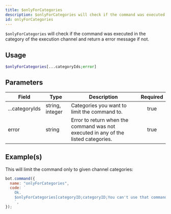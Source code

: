 ```yaml
---
title: $onlyForCategories
description: $onlyForCategories will check if the command was executed in the category of the execution channel and return a error message if not.
id: onlyForCategories
---
```


`$onlyForCategories` will check if the command was executed in the category of the execution channel and return a error
message if not.

## Usage

```php
$onlyForCategories[...categoryIds;error]
```

## Parameters

| Field          | Type            | Description                                                                        | Required |
| -------------- | --------------- | ---------------------------------------------------------------------------------- | :------: |
| ...categoryIds | string, integer | Categories you want to limit the command to.                                       |   true   |
| error          | string          | Error to return when the command was not executed in any of the listed categories. |   true   |

## Example(s)

This will limit the command only to given channel categories:

```javascript
bot.command({
  name: "onlyForCategories",
  code: `
    Ok.
    $onlyForCategories[categoryID;categoryID;You can't use that command here!]
    `,
});
```
